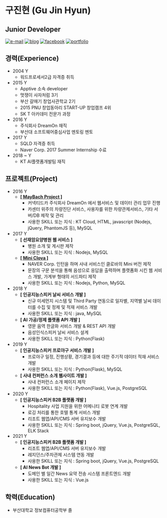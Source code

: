 # 구진현 \(Gu Jin Hyun\)

## Junior Developer

[![e-mail](https://img.shields.io/badge/e--mail-lazyeffect1@gmail.com-orange.svg)](mailto:lazyeffect1@gmail.com) [![blog](https://img.shields.io/badge/blog-https://koocci.github.io/-yellowgreen.svg)](https://koocci.github.io/) [![facebook](https://img.shields.io/badge/facebook-FB-blue.svg)](https://www.facebook.com/gu.jinhyun) [![portfolio](https://img.shields.io/badge/portfolio-https://github.com/koocci/Portfolio/-red.svg)](https://github.com/koocci/Portfolio/)

## 경력\(Experience\)

* 2004 Y
  * 워드프로세서2급 자격증 취득
* 2015 Y
  * Apptive 소속 developer
  * 멋쟁이 사자처럼 3기
  * 부산 갈매기 창업사관학교 2기
  * 2015 PNU 창업동아리 START-UP 창업캠프 4위
  * SK T 아카데미 전문가 과정 
* 2016 Y
  * 주식회사 DreamOn 재직
  * 부산대 소프트웨어중심사업 멘토링 멘토
* 2017 Y
  * SQLD 자격증 취득
  * Naver Corp. 2017 Summer Internship 수료
* 2018 ~ Y
  * KT AI플랫폼개발팀 재직

## 프로젝트\(Project\)

* 2016 Y
  * [**\[ MayBach Project \]**](https://github.com/koocci/MaybachProject)
    * 커넥티드카 주식회사 DreamOn 에서 웹서비스 및 데이터 관리 업무 진행
    * 카센터 위주의 차량진단 서비스, 사용자를 위한 차량관제서비스, 기타 서버/DB 제작 및 관리
    * 사용한 SKILL 또는 지식 : KT Cloud, HTML, javascript \(Nodejs, jQuery, PhantomJS 등\), MySQL
* 2017 Y
  * **\[ 선재암요양병원 웹 서비스 \]**
    * 병원 소개 및 게시판 제작
    * 사용한 SKILL 또는 지식 : Nodejs, MySQL
  * [**\[ Mini Clova \]**](https://github.com/koocci/miniClova)
    * NAVER Corp. 인턴을 하며 사내 서비스인 클로바의 Mini 버전 제작
    * 문장의 구문 분석을 통해 음성으로 응답을 출력하며 플랫폼화 시킨 웹 서비스 개발, 가계부 형태의 서드파티 제작
    * 사용한 SKILL 또는 지식 : Nodejs, Python, MySQL
* 2018 Y
  * **\[ 인공지능스피커 날씨 서비스 개발 \]**
    * 신규 미세먼지 시스템 및 Third Party 연동으로 일자별, 지역별 날씨 데이터를 수집 및 정제 및 적재 서비스 개발
    * 사용한 SKILL 또는 지식 : java, MySQL
  * **\[ AI 가공/정제 플랫폼 API 개발 \]**
    * 영문 음역 한글화 서비스 개발 & REST API 개발
    * 음성인식스피커 날씨 서비스 설계
    * 사용한 SKILL 또는 지식 : Python(Flask)
* 2019 Y
  * **\[ 인공지능스피커 프로야구 서비스 개발 \]**
    * 프로야구 일정, 진행상황, 경기결과 등에 대한 주기적 데이터 적재 서비스 개발
    * 사용한 SKILL 또는 지식 : Python(Flask), MySQL
  * **\[ 사내 컨퍼런스 소개 웹사이트 개발 \]**
    * 사내 컨퍼런스 소개 페이지 제작
    * 사용한 SKILL 또는 지식 : Python(Flask), Vue.js, PostgreSQL
* 2020 Y
  * **\[ 인공지능스피커 B2B 플랫폼 개발 \]**
    * Hospitality 사업 지원을 위한 어메니티 로봇 연계 개발
    * 로깅 처리를 통한 호텔 통계 서비스 개발
    * 리조트 웹앱/API/CMS 서버 유지보수 개발
    * 사용한 SKILL 또는 지식 : Spring boot, jQuery, Vue.js, PostgreSQL, ELK Stack
* 2021 Y
  * **\[ 인공지능스피커 B2B 플랫폼 개발 \]**
    * 리조트 웹앱/API/CMS 서버 유지보수 개발
    * 레지던스/주차관제 시스템 연동 개발
    * 사용한 SKILL 또는 지식 : Spring boot, jQuery, Vue.js, PostgreSQL
  * **\[ AI News Bot 개발 \]**
    * 도메인 별 일간 News 요약 전송 시스템 프론트엔드 개발
    * 사용한 SKILL 또는 지식 : Vue.js

## 학력\(Education\)

* 부산대학교 정보컴퓨터공학부 졸

